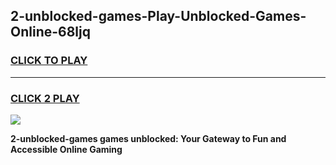 
## 2-unblocked-games-Play-Unblocked-Games-Online-68ljq
<h3>
<a href="https://premium76.site?title=2-unblocked-games&ref=24A">CLICK TO PLAY</a></h3>
<hr>

<h3>
<a href="https://premium76.site?title=2-unblocked-games&ref=24A">CLICK 2 PLAY</a>
  
</h3>

<a href="https://premium76.site?title=2-unblocked-games&ref=24A"><img src="https://clearcache.store/games.png"></a>


**2-unblocked-games games unblocked: Your Gateway to Fun and Accessible Online Gaming**
